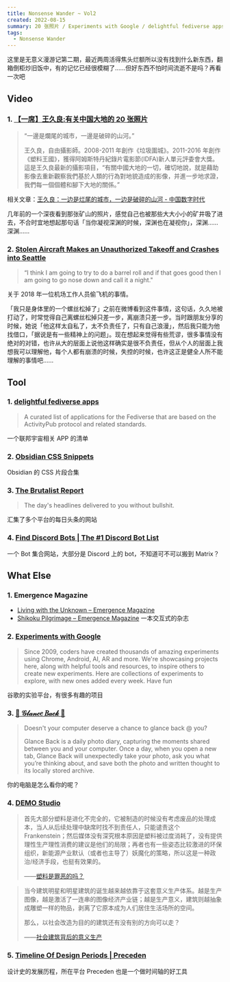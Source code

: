 ```yaml
---
title: Nonsense Wander ~ Vol2
created: 2022-08-15
summary: 20 张照片 / Experiments with Google / delightful fediverse apps / 你的电脑是怎么看你的呢？
tags:
  - Nonsense Wander
---
```


这里是无意义漫游记第二期，最近两周活得焦头烂额所以没有找到什么新东西，翻箱倒柜炒旧饭中，有的记忆已经很模糊了……但好东西不怕时间流逝不是吗？再看一次吧

## Video

### 1. [【一席】王久良:有关中国大地的 20 张照片](https://www.bilibili.com/video/BV1Yb411G7BG)

> “一邊是爛尾的城市，一邊是破碎的山河。”
>
> 王久良，自由攝影師。2008-2011 年創作《垃圾圍城》。2011-2016 年創作《塑料王國》，獲得阿姆斯特丹紀錄片電影節(IDFA)新人單元評委會大獎。這是王久良最新的攝影項目，“有關中國大地的一切，確切地說，就是藉助影像去重新觀察我們基於人類的行為對地貌造成的影像，并進一步地求證，我們每一個個體和腳下大地的關係。”

相关文章：[王久良：一边是烂尾的城市，一边是破碎的山河 - 中国数字时代](https://chinadigitaltimes.net/chinese/581568.html)

几年前的一个深夜看到那张矿山的照片，感觉自己也被那些大大小小的矿井吸了进去，不合时宜地想起那句话「当你凝视深渊的时候，深渊也在凝视你」，深渊……深渊……

### 2. [Stolen Aircraft Makes an Unauthorized Takeoff and Crashes into Seattle](https://youtu.be/lQy3e5yUKvo)

> “I think I am going to try to do a barrel roll and if that goes good then I am going to go nose down and call it a night."

关于 2018 年一位机场工作人员偷飞机的事情。

「我只是身体里的一个螺丝松掉了」之前在微博看到这件事情，这句话，久久地被打动了，时常觉得自己离螺丝松掉只差一步，离崩溃只差一步。当时跟朋友分享的时候，她说「他这样太自私了，太不负责任了，只有自己浪漫」，然后我只能为他找借口，「据说是有一些精神上的问题」。现在想起来觉得有些荒谬，很多事情没有绝对的对错，也许从大的层面上说他这样确实是很不负责任，但从个人的层面上我想我可以理解他，每个人都有崩溃的时候，失控的时候，也许这正是健全人所不能理解的事情吧……

## Tool

### 1. [delightful fediverse apps](https://delightful.club/delightful-fediverse-apps/)

> A curated list of applications for the Fediverse that are based on the ActivityPub protocol and related standards.

一个联邦宇宙相关 APP 的清单

### 2. [Obsidian CSS Snippets](https://blog.dev0.sh/2022/03/14/obsidian-css.html)

Obsidian 的 CSS 片段合集

### 3. [The Brutalist Report](https://brutalist.report/)

> The day's headlines delivered to you without bullshit.

汇集了多个平台的每日头条的网站

### 4. [Find Discord Bots | The #1 Discord Bot List](https://top.gg/tags)

一个 Bot 集合网站，大部分是 Discord 上的 bot，不知道可不可以搬到 Matrix？

## What Else

### 1. Emergence Magazine

- [Living with the Unknown – Emergence Magazine](https://emergencemagazine.org/)
- [Shikoku Pilgrimage – Emergence Magazine](https://emergencemagazine.org/feature/shikoku-pilgrimage/#/index)
  一本交互式的杂志

### 2. [Experiments with Google](https://experiments.withgoogle.com/)

> Since 2009, coders have created thousands of amazing experiments using Chrome, Android, AI, AR and more. We're showcasing projects here, along with helpful tools and resources, to inspire others to create new experiments. Here are collections of experiments to explore, with new ones added every week. Have fun

谷歌的实验平台，有很多有趣的项目

### 3. [🎀 𝒢𝓁𝒶𝓃𝒸𝑒 𝐵𝒶𝒸𝓀 🎀](https://glanceback.info/)

> Doesn't your computer deserve a chance to glance back @ you?
>
> Glance Back is a daily photo diary, capturing the moments shared between you and your computer. Once a day, when you open a new tab, Glance Back will unexpectedly take your photo, ask you what you’re thinking about, and save both the photo and written thought to its locally stored archive.

你的电脑是怎么看你的呢？

### 4. [DEMO Studio](http://www.demostudio.cn/)

> 首先大部分塑料是进化不完全的，它被制造的时候没有考虑废品的处理成本，当人从后续处理中缺席时找不到责任人，只能谴责这个 Frankenstein；然后媒体没有深究根本原因是塑料被过度消耗了，没有提供理性生产理性消费的建议是他们的局限；再者也有一些姿态比较激进的环保组织，新能源产业默认（或者也主导了）妖魔化的策略，所以这是一种政治/经济手段，也挺有效果的。
>
> ——[塑料是罪恶的吗？](https://mp.weixin.qq.com/s/aXEf7R809hwRyEi56c6pRA)

> 当今建筑明星和明星建筑的诞生越来越依靠于这套意义生产体系。越是生产图像，越是激活了一连串的图像经济产业链；越是生产意义，建筑则越抽象成雕塑一样的物品，剥离了它原本成为人们居住生活场所的空间。
>
> 那么，以社会改造为目的的建筑还有没有别的方向可以走？
>
> ——[社会建筑背后的意义生产](https://mp.weixin.qq.com/s/ZRwqMX04dQ3iFUmn5e7FwQ)

### 5. [Timeline Of Design Periods | Preceden](https://www.preceden.com/timelines/308433-timeline-)

设计史的发展历程，所在平台 Preceden 也是一个做时间轴的好工具
